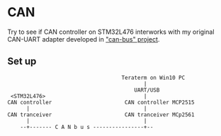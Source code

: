# CAN

Try to see if CAN controller on STM32L476 interworks with my original CAN-UART adapter developed in ["can-bus" project](https://github.com/araobp/can-bus).

## Set up

```
                                    Teraterm on Win10 PC
                                           |
                                        UART/USB
 <STM32L476>                               |
CAN controller                       CAN controller MCP2515
      |                                    |
CAN tranceiver                       CAN tranceiver MCp2561
      |                                    |
    --+------- C A N b u s ----------------+--
```
